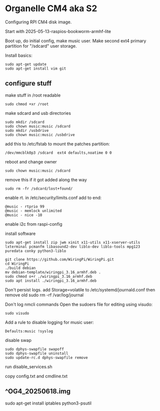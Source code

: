 # Organelle CM4 aka S2 

Configuring RPI CM4 disk image.

Start with 2025-05-13-raspios-bookworm-armhf-lite

Boot up, do initial config, make music user. Make second ext4 primary partition for "/sdcard" user storage.

Install basics:

    sudo apt-get update
    sudo apt-get install vim git

## configure stuff

make stuff in /root readable

    sudo chmod +xr /root

make sdcard and usb directories

    sudo mkdir /sdcard
    sudo chown music:music /sdcard
    sudo mkdir /usbdrive
    sudo chown music:music /usbdrive

add this to /etc/fstab to mount the patches partition:

    /dev/mmcblk0p3 /sdcard  ext4 defaults,noatime 0 0

reboot and change owner

    sudo chown music:music /sdcard 

remove this if it got added along the way

    sudo rm -fr /sdcard/lost+found/

enable rt. in /etc/security/limits.conf add to end:

    @music - rtprio 99
    @music - memlock unlimited
    @music - nice -10

enable i2c from raspi-config

install software

    sudo apt-get install zip jwm xinit x11-utils x11-xserver-utils lxterminal pcmanfm libasound2-dev liblo-dev liblo-tools mpg123 puredata conky python3-liblo

    git clone https://github.com/WiringPi/WiringPi.git
    cd WiringPi
    ./build debian
    mv debian-template/wiringpi_3.16_armhf.deb .
    sudo chmod o+r ./wiringpi_3.16_armhf.deb
    sudo apt install ./wiringpi_3.16_armhf.deb

Don't persist logs. add Storage=volatile to /etc/systemd/journald.conf then remove old sudo rm -rf /var/log/journal

Don't log nmcli commands Open the sudoers file for editing using visudo:

    sudo visudo

Add a rule to disable logging for music user:

    Defaults:music !syslog

disable swap

    sudo dphys-swapfile swapoff
    sudo dphys-swapfile uninstall
    sudo update-rc.d dphys-swapfile remove

run disable_services.sh

copy config.txt and cmdline.txt

## ^OG4_20250618.img

sudo apt-get install iptables python3-psutil
